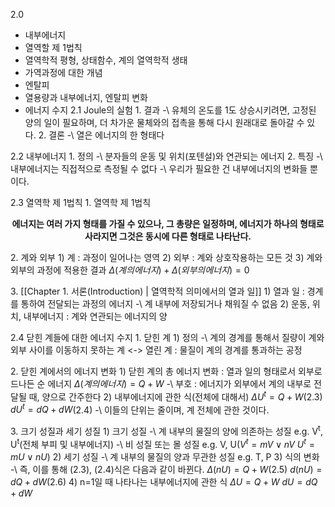 2.0
- 내부에너지
- 열역할 제 1법칙
- 열역학적 평형, 상태함수, 계의 열역학적 생태
- 가역과정에 대한 개념
- 엔탈피
- 열용량과 내부에너지, 엔탈피 변화
- 에너지 수지
2.1 Joule의 실험
1\. 결과
-\ 유체의 온도를 1도 상승시키려면, 고정된 양의 일이 필요하며, 더 차가운 물체와의 접촉을 통해 다시 원래대로 돌아갈 수 있다.
2\. 결론
-\ 열은 에너지의 한 형태다

2.2 내부에너지
1\. 정의 
-\ 분자들의 운동 및 위치(포텐설)와 연관되는 에너지
2\. 특징
-\ 내부에너지는 직접적으로 측정될 수 없다
-\ 우리가 필요한 건 내부에너지의 변화들 뿐이다.

2.3 열역학 제 1법칙
1\. 열역학 제 1법칙
<center><strong>에너지는 여러 가지 형태를 가질 수 있으나, 그 총량은 일정하며, 에너지가 하나의 형태로 사라지면 그것은 동시에 다른 형태로 나타난다.</strong></center>

2\. 계와 외부
1\) 계 : 과정이 일어나는 영역
2\) 외부 : 계와 상호작용하는 모든 것
3\) 계와 외부의 과정에 적용한 결과
$\Delta\left(계의 에너지\right)+\Delta\left(외부의 에너지\right) = 0$

3\. [[Chapter 1. 서론(Introduction) | 열역학적 의미에서의 열과 일]]
1\) 열과 일 : 경계를 통하여 전달되는 과정의 에너지
-\ 계 내부에 저장되거나 채워질 수 없음
2\) 운동, 위치, 내부에너지 : 계와 연관되는 에너지의 양

2.4 닫힌 계들에 대한 에너지 수지
1\. 닫힌 계
1\) 정의
-\ 계의 경계를 통해서 질량이 계와 외부 사이를 이동하지 못하는 계
<-> 열린 계 : 물질이 계의 경계를 통과하는 공정

2\. 닫힌 계에서의 에너지 변화
1\) 닫힌 계의 총 에너지 변화 :  열과 일의 형태로서 외부로 드나든 순 에너지
$\Delta\left(계의 에너지\right)=Q+W$
-\ 부호 : 에너지가 외부에서 계의 내부로 전달될 때, 양으로 간주한다
2\) 내부에너지에 관한 식(전체에 대해서)
$\Delta U^{t}=Q+W$(2.3)
$dU^{t}=dQ+dW$(2.4)
-\ 이들의 단위는 줄이며, 계 전체에 관한 것이다.

3\. 크기 성질과 세기 성질
1\) 크기 성질
-\ 계 내부의 물질의 양에 의존하는 성질 e.g. V<sup>t</sup>, U<sup>t</sup>(전체 부피 및 내부에너지)
-\ 비 성질 또는 몰 성질 e.g. V, U($V^{t}=mV\lor nV$ $U^{t}=mU\lor nU$)
2\) 세기 성질
-\ 계 내부의 물질의 양과 무관한 성질 e.g. T, P
3\) 식의 변화
-\ 즉, 이를 통해 (2.3), (2.4)식은 다음과 같이 바뀐다.
$\Delta (nU)=Q+W$(2.5)
$d(nU)=dQ+dW$(2.6)
4\) n=1일 때 나타나는 내부에너지에 관한 식
$\Delta U=Q+W$
$dU=dQ+dW$









